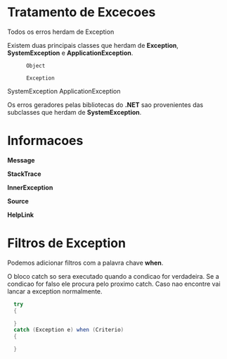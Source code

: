 # Tratamento de Excecoes 

Todos os erros herdam de Exception

Existem duas principais classes que herdam de **Exception**,
**SystemException** e **ApplicationException**.

          Object

          Exception
SystemException   ApplicationException

Os erros geradores pelas bibliotecas do **.NET** sao provenientes 
das subclasses que herdam de **SystemException**.


# Informacoes

**Message**

**StackTrace**

**InnerException**

**Source**

**HelpLink**

# Filtros de Exception

Podemos adicionar filtros com a palavra chave **when**.

O bloco catch so sera executado quando a condicao for verdadeira.
Se a condicao for falso ele procura pelo proximo catch. Caso nao encontre
vai lancar a exception normalmente.

```cs
  try 
  {

  }
  catch (Exception e) when (Criterio)
  {

  }
  
```